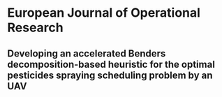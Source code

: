 # European Journal of Operational Research
## Developing an accelerated Benders decomposition-based heuristic for the optimal pesticides spraying scheduling problem by an UAV 

